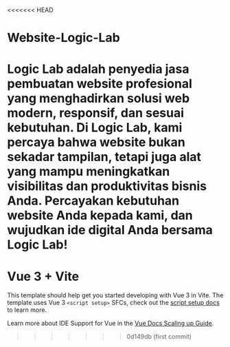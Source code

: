 <<<<<<< HEAD
# Website-Logic-Lab

Logic Lab adalah penyedia jasa pembuatan website profesional yang menghadirkan solusi web modern, responsif, dan sesuai kebutuhan. Di Logic Lab, kami percaya bahwa website bukan sekadar tampilan, tetapi juga alat yang mampu meningkatkan visibilitas dan produktivitas bisnis Anda. Percayakan kebutuhan website Anda kepada kami, dan wujudkan ide digital Anda bersama Logic Lab!
=======
# Vue 3 + Vite

This template should help get you started developing with Vue 3 in Vite. The template uses Vue 3 `<script setup>` SFCs, check out the [script setup docs](https://v3.vuejs.org/api/sfc-script-setup.html#sfc-script-setup) to learn more.

Learn more about IDE Support for Vue in the [Vue Docs Scaling up Guide](https://vuejs.org/guide/scaling-up/tooling.html#ide-support).
>>>>>>> 0d149db (first commit)
